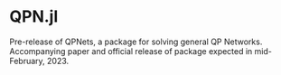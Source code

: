 # QPN.jl

Pre-release of QPNets, a package for solving general QP Networks. Accompanying paper and official release of package expected in mid-February, 2023. 
